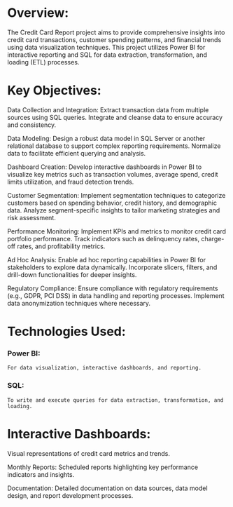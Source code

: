 # Overview:

The Credit Card Report project aims to provide comprehensive insights into credit card transactions, customer spending patterns, and financial trends using data visualization techniques. 
This project utilizes Power BI for interactive reporting and SQL for data extraction, transformation, and loading (ETL) processes.


# Key Objectives:

Data Collection and Integration: Extract transaction data from multiple sources using SQL queries. Integrate and cleanse data to ensure accuracy and consistency.

Data Modeling: Design a robust data model in SQL Server or another relational database to support complex reporting requirements. Normalize data to facilitate efficient querying and analysis.

Dashboard Creation: Develop interactive dashboards in Power BI to visualize key metrics such as transaction volumes, average spend, credit limits utilization, and fraud detection trends.

Customer Segmentation: Implement segmentation techniques to categorize customers based on spending behavior, credit history, and demographic data. Analyze segment-specific insights to tailor marketing strategies and risk assessment.

Performance Monitoring: Implement KPIs and metrics to monitor credit card portfolio performance. Track indicators such as delinquency rates, charge-off rates, and profitability metrics.

Ad Hoc Analysis: Enable ad hoc reporting capabilities in Power BI for stakeholders to explore data dynamically. Incorporate slicers, filters, and drill-down functionalities for deeper insights.

Regulatory Compliance: Ensure compliance with regulatory requirements (e.g., GDPR, PCI DSS) in data handling and reporting processes. Implement data anonymization techniques where necessary.

# Technologies Used:

### Power BI:
    For data visualization, interactive dashboards, and reporting.

### SQL:
    To write and execute queries for data extraction, transformation, and loading.


# Interactive Dashboards:
Visual representations of credit card metrics and trends.

Monthly Reports: Scheduled reports highlighting key performance indicators and insights.

Documentation: Detailed documentation on data sources, data model design, and report development processes.
